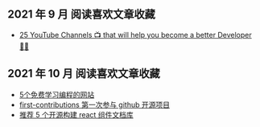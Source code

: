 ## 2021 年 9 月 阅读喜欢文章收藏

- [25 YouTube Channels 📺 that will help you become a better Developer 🧑‍💻](https://dev.to/kerthin/24-youtube-channels-that-will-help-you-become-a-better-developer-45k5)

## 2021 年 10 月 阅读喜欢文章收藏
- [5个免费学习编程的网站](https://dev.to/stefirosca/5-free-coding-resources-that-helped-me-get-my-first-frontend-developer-job-4ak4)
- [first-contributions 第一次参与 github 开源项目](https://github.com/firstcontributions/first-contributions/blob/master/translations/README.chs.md)
- [推荐 5 个开源构建 react 组件文档库](https://dev.to/sankalpswami1122/5-tools-that-have-made-react-documentation-a-piece-of-cake-2750)
